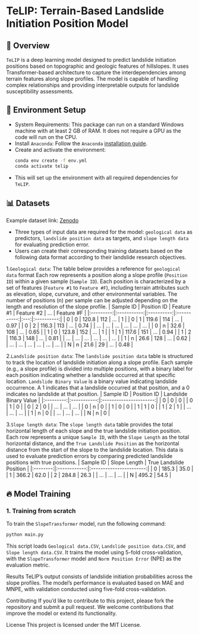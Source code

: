 # TeLIP: Terrain-Based Landslide Initiation Position Model

## 📌 Overview
`TeLIP` is a deep learning model designed to predict landslide initiation positions based on topographic and geologic features of hillslopes. It uses Transformer-based architecture to capture the interdependencies among terrain features along slope profiles. The model is capable of handling complex relationships and providing interpretable outputs for landslide susceptibility assessments.

<!-- The fast assessment of the global minimum adsorption energy (GMAE) between catalyst surfaces and adsorbates is crucial for large-scale catalyst screening. However, multiple adsorption sites and numerous possible adsorption configurations for each surface/adsorbate combination make it prohibitively expensive to calculate the GMAE through density functional theory (DFT). Thus, we designed a novel multi-modal transformer called AdsMT to rapidly predict the GMAE based on surface graphs and adsorbate feature vectors without any binding information. -->
<!-- Three diverse benchmark datasets were constructed for this challenging GMAE prediction task. Our AdsMT framework demonstrates excellent performance by adopting the tailored graph encoder and transfer learning, achieving mean absolute errors of 0.09, 0.14, and 0.39 eV, respectively. Beyond GMAE prediction, AdsMT's cross-attention scores showcase the interpretable potential to identify the most energetically favorable adsorption sites. Additionally, uncertainty quantification was integrated into AdsMT to further enhance its trustworthiness in experimental catalyst discovery. -->


## 🚀 Environment Setup
- System Requirements: This package can run on a standard Windows machine with at least 2 GB of RAM. It does not require a GPU as the code will run on the CPU.
- Install `Anaconda`: Follow the `Anaconda` [installation guide](https://docs.anaconda.com/anaconda/install/).
- Create and activate the environment:
   ```bash
   conda env create -f env.yml
   conda activate telip
   ```
- This will set up the environment with all required dependencies for `TeLIP`.

## 📊 Datasets
Example dataset link: [Zenodo](https://xxx)
- Three types of input data are required for the model: `geological data` as predictors, `landslide position data` as targets, and `slope length data` for evaluating prediction error.
- Users can create their corresponding training datasets based on the following data format according to their landslide research objectives.

1.`Geological data`: The table below provides a reference for `geological data` format Each row represents a position along a slope profile (`Position ID`) within a given sample (`Sample ID`). Each position is characterized by a set of features (`Feature #1` to `Feature #F`), including terrain attributes such as elevation, slope, curvature, and other environmental variables. The number of positions (n) per sample can be adjusted depending on the length and resolution of the slope profile.
| Sample ID | Position ID | Feature #1 |  Feature #2 | ... | Feature #F |
|:---------:|:-----------:|:----------:|:-----------:|:---:|:----------:|
|     0     |      0      |    120.8   |     112     | ... |     1      |
|     0     |      1      |    119.6   |     114     | ... |    0.97    |
|     0     |      2      |    116.3   |     113     | ... |    0.74    |
|    ...    |     ...     |    ...     |     ...     | ... |    ...     |
|     0     |      n      |    32.6    |     108     | ... |    0.65    |
|     1     |      0      |    123.8   |     152     | ... |     1      |
|     1     |      1      |    117.6   |     151     | ... |    0.94    |
|     1     |      2      |    116.3   |     148     | ... |    0.81    |
|    ...    |     ...     |    ...     |     ...     | ... |    ...     |
|     1     |      n      |    26.6    |     128     | ... |    0.62    |
|    ...    |     ...     |    ...     |     ...     | ... |    ...     |
|     N     |      n      |    21.6    |     29      | ... |    0.48    |


2.`Landslide position data`: The `landslide position data` table is structured to track the location of landslide initiation along a slope profile. Each sample (e.g., a slope profile) is divided into multiple positions, with a binary label for each position indicating whether a landslide occurred at that specific location. `Landslide Binary Value` is a binary value indicating landslide occurrence. A 1 indicates that a landslide occurred at that position, and a 0 indicates no landslide at that position.
| Sample ID | Position ID | Landslide Binary Value |
|:---------:|:-----------:|:----------------------:|
|     0     |      0      |            0           |
|     0     |      1      |            0           |
|     0     |      2      |            0           |
|    ...    |     ...     |           ...          |
|     0     |      n      |            0           |
|     1     |      0      |            0           |
|     1     |      1      |            0           |
|     1     |      2      |            1           |
|    ...    |     ...     |           ...          |
|     1     |      n      |            0           |
|    ...    |     ...     |           ...          |
|     N     |      n      |            0           |


3.`Slope length data`: The `slope length data` table provides the total horizontal length of each slope and the true landslide initiation position. Each row represents a unique `Sample ID`, with the `Slope Length` as the total horizontal distance, and the `True Landslide Position` as the horizontal distance from the start of the slope to the landslide location. This data is used to evaluate prediction errors by comparing predicted landslide positions with true positions.
| Sample ID | Slope Length | True Landslide Position |
|:--------:|:------------:|:-----------------------:|
| 0        | 185.3        | 35.0                    |
| 1        | 366.2        | 62.0                    |
| 2        | 284.8        | 26.3                    |
| ...      | ...          | ...                     |
| N        | 495.2        | 54.5                    |

## 🔥 Model Training
### 1. Training from scratch
To train the `SlopeTransformer` model, run the following command:
   ```bash
   python main.py
   ```
This script loads `Geological data.CSV`, `Landslide position data.CSV`, and `Slope length data.CSV`. It trains the model using 5-fold cross-validation, with the `SlopeTransformer` model and `Norm Position Error` (NPE) as the evaluation metric.

Results
TeLIP’s output consists of landslide initiation probabilities across the slope profiles. The model’s performance is evaluated based on MAE and MNPE, with validation conducted using five-fold cross-validation.

Contributing
If you’d like to contribute to this project, please fork the repository and submit a pull request. We welcome contributions that improve the model or extend its functionality.

License
This project is licensed under the MIT License.
